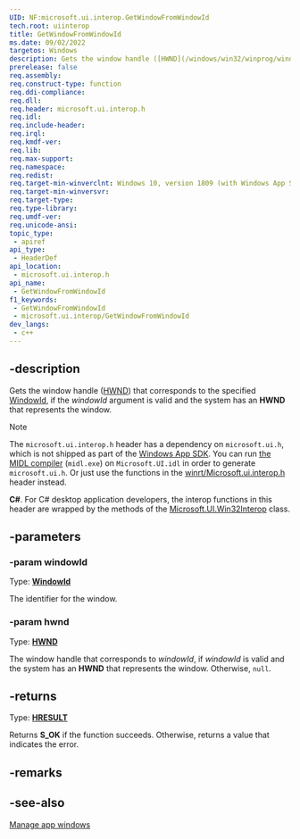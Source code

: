 ```yaml
---
UID: NF:microsoft.ui.interop.GetWindowFromWindowId
tech.root: uiinterop
title: GetWindowFromWindowId
ms.date: 09/02/2022
targetos: Windows
description: Gets the window handle ([HWND](/windows/win32/winprog/windows-data-types)) that corresponds to the specified [WindowId](/windows/windows-app-sdk/api/winrt/microsoft.ui.windowid), if the *windowId* argument is valid and the system has an **HWND** that represents the window.
prerelease: false
req.assembly: 
req.construct-type: function
req.ddi-compliance: 
req.dll: 
req.header: microsoft.ui.interop.h
req.idl: 
req.include-header: 
req.irql: 
req.kmdf-ver: 
req.lib: 
req.max-support: 
req.namespace: 
req.redist: 
req.target-min-winverclnt: Windows 10, version 1809 (with Windows App SDK 1.0 Preview 1 or later)
req.target-min-winversvr: 
req.target-type: 
req.type-library: 
req.umdf-ver: 
req.unicode-ansi: 
topic_type:
 - apiref
api_type:
 - HeaderDef
api_location:
 - microsoft.ui.interop.h
api_name:
 - GetWindowFromWindowId
f1_keywords:
 - GetWindowFromWindowId
 - microsoft.ui.interop/GetWindowFromWindowId
dev_langs:
 - c++
---
```


## -description

Gets the window handle ([HWND](/windows/win32/winprog/windows-data-types)) that corresponds to the specified [WindowId](/windows/windows-app-sdk/api/winrt/microsoft.ui.windowid), if the *windowId* argument is valid and the system has an **HWND** that represents the window.

> [!NOTE]
> The `microsoft.ui.interop.h` header has a dependency on `microsoft.ui.h`, which is not shipped as part of the [Windows App SDK](/windows/apps/windows-app-sdk/). You can run [the MIDL compiler](/windows/win32/midl/using-the-midl-compiler-2) (`midl.exe`) on `Microsoft.UI.idl` in order to generate `microsoft.ui.h`. Or just use the functions in the [winrt/Microsoft.ui.interop.h](../winrt-microsoft.ui.interop/index.md) header instead.

**C#**. For C# desktop application developers, the interop functions in this header are wrapped by the methods of the [Microsoft.UI.Win32Interop](/windows/apps/winui/winui3/cs-interop-apis/microsoft.ui/microsoft.ui.win32interop) class.

## -parameters

### -param windowId

Type: **[WindowId](/windows/windows-app-sdk/api/winrt/microsoft.ui.windowid)**

The identifier for the window.

### -param hwnd

Type: **[HWND](/windows/win32/winprog/windows-data-types)**

The window handle that corresponds to *windowId*, if *windowId* is valid and the system has an **HWND** that represents the window. Otherwise, `null`.

## -returns

Type: **[HRESULT](/windows/win32/winprog/windows-data-types)**

Returns **S_OK** if the function succeeds. Otherwise, returns a value that indicates the error.

## -remarks

## -see-also

[Manage app windows](/windows/apps/windows-app-sdk/windowing/windowing-overview)
